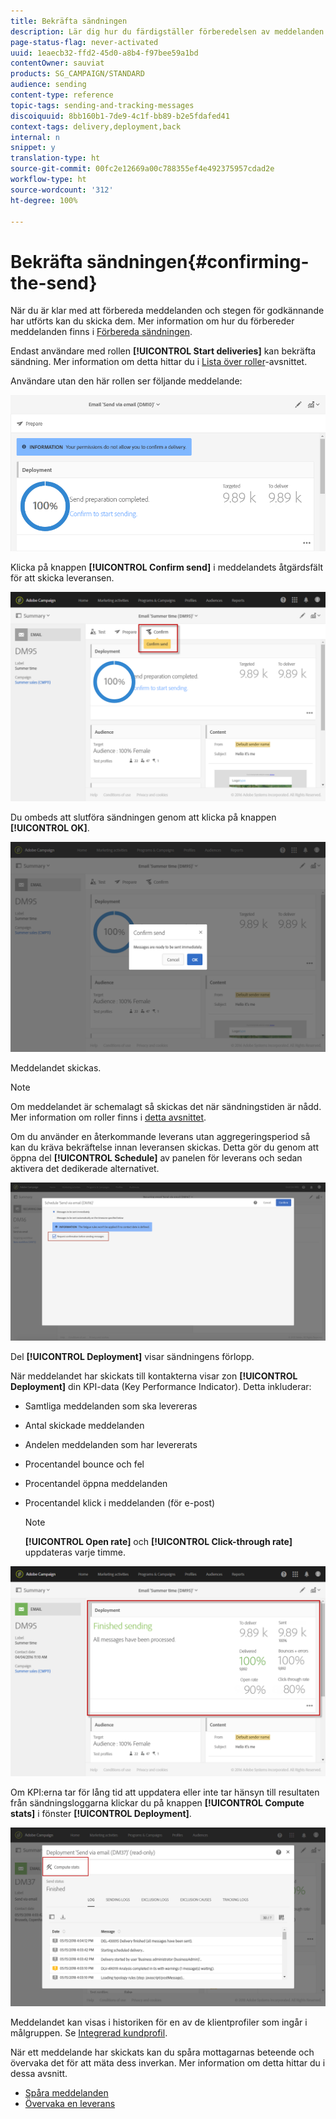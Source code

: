 ```yaml
---
title: Bekräfta sändningen
description: Lär dig hur du färdigställer förberedelsen av meddelanden.
page-status-flag: never-activated
uuid: 1eaecb32-ffd2-45d0-a8b4-f97bee59a1bd
contentOwner: sauviat
products: SG_CAMPAIGN/STANDARD
audience: sending
content-type: reference
topic-tags: sending-and-tracking-messages
discoiquuid: 8bb160b1-7de9-4c1f-bb89-b2e5fdafed41
context-tags: delivery,deployment,back
internal: n
snippet: y
translation-type: ht
source-git-commit: 00fc2e12669a00c788355ef4e492375957cdad2e
workflow-type: ht
source-wordcount: '312'
ht-degree: 100%

---
```



# Bekräfta sändningen{#confirming-the-send}

När du är klar med att förbereda meddelanden och stegen för godkännande har utförts kan du skicka dem. Mer information om hur du förbereder meddelanden finns i [Förbereda sändningen](../../sending/using/preparing-the-send.md).

Endast användare med rollen **[!UICONTROL Start deliveries]** kan bekräfta sändning. Mer information om detta hittar du i [Lista över roller](../../administration/using/list-of-roles.md)-avsnittet.

Användare utan den här rollen ser följande meddelande:

![](assets/confirm_delivery_2.png)

Klicka på knappen **[!UICONTROL Confirm send]** i meddelandets åtgärdsfält för att skicka leveransen.

![](assets/confirm_delivery.png)

Du ombeds att slutföra sändningen genom att klicka på knappen **[!UICONTROL OK]**.

![](assets/confirm_delivery1.png)

Meddelandet skickas.

>[!NOTE]
>
>Om meddelandet är schemalagt så skickas det när sändningstiden är nådd. Mer information om roller finns i [detta avsnittet](../../sending/using/about-scheduling-messages.md).

Om du använder en återkommande leverans utan aggregeringsperiod så kan du kräva bekräftelse innan leveransen skickas. Detta gör du genom att öppna del **[!UICONTROL Schedule]** av panelen för leverans och sedan aktivera det dedikerade alternativet.

![](assets/confirmation_recurring_deliveries.png)

Del **[!UICONTROL Deployment]** visar sändningens förlopp.

När meddelandet har skickats till kontakterna visar zon **[!UICONTROL Deployment]** din KPI-data (Key Performance Indicator). Detta inkluderar:

* Samtliga meddelanden som ska levereras
* Antal skickade meddelanden
* Andelen meddelanden som har levererats
* Procentandel bounce och fel
* Procentandel öppna meddelanden
* Procentandel klick i meddelanden (för e-post)

   >[!NOTE]
   >
   >**[!UICONTROL Open rate]** och **[!UICONTROL Click-through rate]** uppdateras varje timme.

![](assets/sending_delivery.png)

Om KPI:erna tar för lång tid att uppdatera eller inte tar hänsyn till resultaten från sändningsloggarna klickar du på knappen **[!UICONTROL Compute stats]** i fönster **[!UICONTROL Deployment]**.

![](assets/sending_delivery7.png)

Meddelandet kan visas i historiken för en av de klientprofiler som ingår i målgruppen.  Se [Integrerad kundprofil](../../audiences/using/integrated-customer-profile.md).

När ett meddelande har skickats kan du spåra mottagarnas beteende och övervaka det för att mäta dess inverkan.  Mer information om detta hittar du i dessa avsnitt.

* [Spåra meddelanden](../../sending/using/tracking-messages.md)
* [Övervaka en leverans](../../sending/using/monitoring-a-delivery.md)

